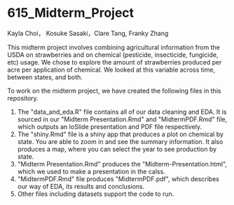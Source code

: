 # 615_Midterm_Project
Kayla Choi， Kosuke Sasaki，Clare Tang, Franky Zhang 

This midterm project involves combining agricultural information from the USDA on strawberries and on chemical (pesticide, insecticide, fungicide, etc) usage. We chose to explore the amount of strawberries produced per acre per application of chemical. We looked at this variable across time, between states, and both.  

To work on the midterm project, we have created the following files in this repository.

1. The "data_and_eda.R" file contains all of our data cleaning and EDA. It is sourced in our "Midterm Presentation.Rmd" and "MidtermPDF.Rmd" file, which outputs an IoSlide presentation and PDF file respectively. 
2. The "shiny.Rmd" file is a shiny app that produces a plot on chemical by state. You are able to zoom in and see the summary information. It also produces a map, where you can select the year to see production by state.  
3. "Midterm Presentation.Rmd" produces the "Midterm-Presentation.html", which we used to make a presentation in the calss.
4. "MidtermPDF.Rmd" file produces "MidtermPDF.pdf", which describes our way of EDA, its results and conclusions.
5. Other files including datasets support the code to run.